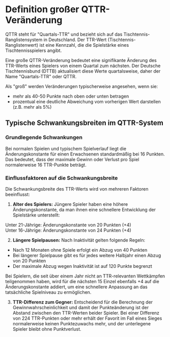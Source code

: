 # Definition großer QTTR-Veränderung

QTTR steht für "Quartals-TTR" und bezieht sich auf das Tischtennis-Ranglistensystem in Deutschland. Der TTR-Wert (Tischtennis-Ranglistenwert) ist eine Kennzahl, die die Spielstärke eines Tischtennisspielers angibt.

Eine große QTTR-Veränderung bedeutet eine signifikante Änderung des TTR-Werts eines Spielers von einem Quartal zum nächsten. Der Deutsche Tischtennisbund (DTTB) aktualisiert diese Werte quartalsweise, daher der Name "Quartals-TTR" oder QTTR.

Als "groß" werden Veränderungen typischerweise angesehen, wenn sie:
- mehr als 40-50 Punkte nach oben oder unten betragen
- prozentual eine deutliche Abweichung vom vorherigen Wert darstellen (z.B. mehr als 5%)

## Typische Schwankungsbreiten im QTTR-System

### Grundlegende Schwankungen
Bei normalen Spielen und typischem Spielverlauf liegt die Änderungskonstante für einen Erwachsenen standardmäßig bei 16 Punkten. Das bedeutet, dass der maximale Gewinn oder Verlust pro Spiel normalerweise 16 TTR-Punkte beträgt. 

### Einflussfaktoren auf die Schwankungsbreite
Die Schwankungsbreite des TTR-Werts wird von mehreren Faktoren beeinflusst:

1. **Alter des Spielers:** Jüngere Spieler haben eine höhere Änderungskonstante, da man ihnen eine schnellere Entwicklung der Spielstärke unterstellt:

Unter 21-Jährige: Änderungskonstante von 20 Punkten (+4) <br>
Unter 16-Jährige: Änderungskonstante von 24 Punkten (+4)

2. **Längere Spielpausen:** Nach Inaktivität gelten folgende Regeln:
- Nach 12 Monaten ohne Spiele erfolgt ein Abzug von 40 Punkten
- Bei längerer Spielpause gibt es für jedes weitere Halbjahr einen Abzug von 20 Punkten
- Der maximale Abzug wegen Inaktivität ist auf 120 Punkte begrenzt

Bei Spielern, die seit über einem Jahr nicht an TTR-relevanten Wettkämpfen teilgenommen haben, wird für die nächsten 15 Einzel ebenfalls +4 auf die Änderungskonstante addiert, um eine schnellere Anpassung an das tatsächliche Spielniveau zu ermöglichen.

3. **TTR-Differenz zum Gegner:** Entscheidend für die Berechnung der Gewinnwahrscheinlichkeit und damit der Punkteänderung ist der Abstand zwischen den TTR-Werten beider Spieler. Bei einer Differenz von 224 TTR-Punkten oder mehr erhält der Favorit im Fall eines Sieges normalerweise keinen Punktezuwachs mehr, und der unterlegene Spieler bleibt ohne Punktverlust.